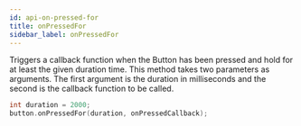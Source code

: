 ```yaml
---
id: api-on-pressed-for
title: onPressedFor
sidebar_label: onPressedFor
---
```


Triggers a callback function when the Button has been pressed and hold for at least the given duration time. This method takes two parameters as arguments. The first argument is the duration in milliseconds and the second is the callback function to be called.

```cpp
int duration = 2000;
button.onPressedFor(duration, onPressedCallback);
```